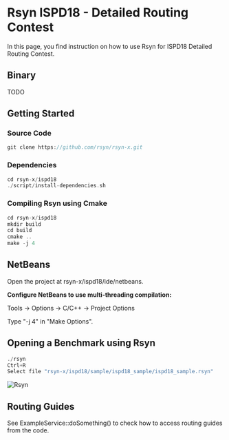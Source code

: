 Rsyn ISPD18 - Detailed Routing Contest
======================================

In this page, you find instruction on how to use Rsyn for ISPD18 Detailed Routing Contest.

## Binary
TODO

## Getting Started

### Source Code

```cpp
git clone https://github.com/rsyn/rsyn-x.git
```

### Dependencies

```cpp
cd rsyn-x/ispd18
./script/install-dependencies.sh
```

### Compiling Rsyn using Cmake

```cpp
cd rsyn-x/ispd18
mkdir build
cd build
cmake ..
make -j 4
```

## NetBeans

Open the project at rsyn-x/ispd18/ide/netbeans.

**Configure NetBeans to use multi-threading compilation:**

Tools -> Options -> C/C++ -> Project Options

Type "-j 4" in "Make Options".

## Opening a Benchmark using Rsyn

```cpp
./rsyn
Ctrl+R
Select file "rsyn-x/ispd18/sample/ispd18_sample/ispd18_sample.rsyn"
```

![Rsyn](https://github.com/rsyn/rsyn-x/blob/master/ispd18/media/rsyn-screenshot-01.png)

## Routing Guides

See ExampleService::doSomething() to check how to access routing guides from the code.


